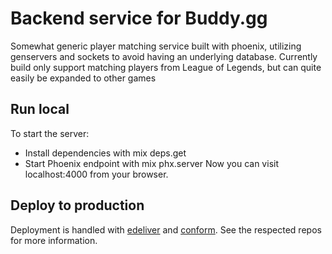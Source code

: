 # Backend service for Buddy.gg
Somewhat generic player matching service built with phoenix, utilizing genservers and sockets to avoid having an underlying database.
Currently build only support matching players from League of Legends, but can quite easily be expanded to other games

## Run local
To start the server:
  - Install dependencies with mix deps.get
  - Start Phoenix endpoint with mix phx.server
Now you can visit localhost:4000 from your browser.

## Deploy to production
Deployment is handled with [edeliver](https://github.com/edeliver/edeliver) and [conform](https://github.com/bitwalker/conform). See the respected repos for more information. 

